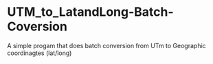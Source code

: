 # UTM_to_LatandLong-Batch-Coversion
A simple progam that does batch conversion from UTm to Geographic coordinagtes (lat/long)
